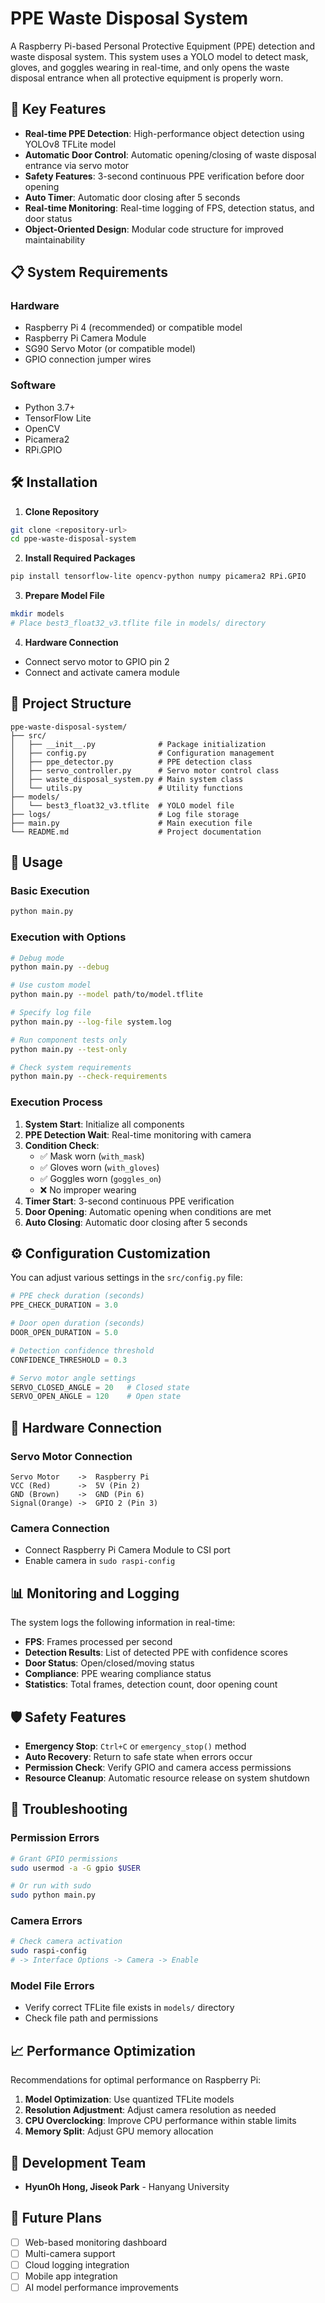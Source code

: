 # PPE Waste Disposal System

A Raspberry Pi-based Personal Protective Equipment (PPE) detection and waste disposal system. This system uses a YOLO model to detect mask, gloves, and goggles wearing in real-time, and only opens the waste disposal entrance when all protective equipment is properly worn.

## 🚀 Key Features

- **Real-time PPE Detection**: High-performance object detection using YOLOv8 TFLite model
- **Automatic Door Control**: Automatic opening/closing of waste disposal entrance via servo motor
- **Safety Features**: 3-second continuous PPE verification before door opening
- **Auto Timer**: Automatic door closing after 5 seconds
- **Real-time Monitoring**: Real-time logging of FPS, detection status, and door status
- **Object-Oriented Design**: Modular code structure for improved maintainability

## 📋 System Requirements

### Hardware
- Raspberry Pi 4 (recommended) or compatible model
- Raspberry Pi Camera Module
- SG90 Servo Motor (or compatible model)
- GPIO connection jumper wires

### Software
- Python 3.7+
- TensorFlow Lite
- OpenCV
- Picamera2
- RPi.GPIO

## 🛠 Installation

1. **Clone Repository**
```bash
git clone <repository-url>
cd ppe-waste-disposal-system
```

2. **Install Required Packages**
```bash
pip install tensorflow-lite opencv-python numpy picamera2 RPi.GPIO
```

3. **Prepare Model File**
```bash
mkdir models
# Place best3_float32_v3.tflite file in models/ directory
```

4. **Hardware Connection**
- Connect servo motor to GPIO pin 2
- Connect and activate camera module

## 📁 Project Structure

```
ppe-waste-disposal-system/
├── src/
│   ├── __init__.py              # Package initialization
│   ├── config.py                # Configuration management
│   ├── ppe_detector.py          # PPE detection class
│   ├── servo_controller.py      # Servo motor control class
│   ├── waste_disposal_system.py # Main system class
│   └── utils.py                 # Utility functions
├── models/
│   └── best3_float32_v3.tflite  # YOLO model file
├── logs/                        # Log file storage
├── main.py                      # Main execution file
└── README.md                    # Project documentation
```

## 🎯 Usage

### Basic Execution
```bash
python main.py
```

### Execution with Options
```bash
# Debug mode
python main.py --debug

# Use custom model
python main.py --model path/to/model.tflite

# Specify log file
python main.py --log-file system.log

# Run component tests only
python main.py --test-only

# Check system requirements
python main.py --check-requirements
```

### Execution Process

1. **System Start**: Initialize all components
2. **PPE Detection Wait**: Real-time monitoring with camera
3. **Condition Check**: 
   - ✅ Mask worn (`with_mask`)
   - ✅ Gloves worn (`with_gloves`) 
   - ✅ Goggles worn (`goggles_on`)
   - ❌ No improper wearing
4. **Timer Start**: 3-second continuous PPE verification
5. **Door Opening**: Automatic opening when conditions are met
6. **Auto Closing**: Automatic door closing after 5 seconds

## ⚙️ Configuration Customization

You can adjust various settings in the `src/config.py` file:

```python
# PPE check duration (seconds)
PPE_CHECK_DURATION = 3.0

# Door open duration (seconds)  
DOOR_OPEN_DURATION = 5.0

# Detection confidence threshold
CONFIDENCE_THRESHOLD = 0.3

# Servo motor angle settings
SERVO_CLOSED_ANGLE = 20   # Closed state
SERVO_OPEN_ANGLE = 120    # Open state
```

## 🔧 Hardware Connection

### Servo Motor Connection
```
Servo Motor    ->  Raspberry Pi
VCC (Red)      ->  5V (Pin 2)
GND (Brown)    ->  GND (Pin 6)  
Signal(Orange) ->  GPIO 2 (Pin 3)
```

### Camera Connection
- Connect Raspberry Pi Camera Module to CSI port
- Enable camera in `sudo raspi-config`

## 📊 Monitoring and Logging

The system logs the following information in real-time:

- **FPS**: Frames processed per second
- **Detection Results**: List of detected PPE with confidence scores
- **Door Status**: Open/closed/moving status
- **Compliance**: PPE wearing compliance status
- **Statistics**: Total frames, detection count, door opening count

## 🛡 Safety Features

- **Emergency Stop**: `Ctrl+C` or `emergency_stop()` method
- **Auto Recovery**: Return to safe state when errors occur
- **Permission Check**: Verify GPIO and camera access permissions
- **Resource Cleanup**: Automatic resource release on system shutdown

## 🐛 Troubleshooting

### Permission Errors
```bash
# Grant GPIO permissions
sudo usermod -a -G gpio $USER

# Or run with sudo
sudo python main.py
```

### Camera Errors
```bash
# Check camera activation
sudo raspi-config
# -> Interface Options -> Camera -> Enable
```

### Model File Errors
- Verify correct TFLite file exists in `models/` directory
- Check file path and permissions

## 📈 Performance Optimization

Recommendations for optimal performance on Raspberry Pi:

1. **Model Optimization**: Use quantized TFLite models
2. **Resolution Adjustment**: Adjust camera resolution as needed
3. **CPU Overclocking**: Improve CPU performance within stable limits
4. **Memory Split**: Adjust GPU memory allocation


## 👥 Development Team

- **HyunOh Hong, Jiseok Park** - Hanyang University

## 🔮 Future Plans

- [ ] Web-based monitoring dashboard
- [ ] Multi-camera support
- [ ] Cloud logging integration
- [ ] Mobile app integration
- [ ] AI model performance improvements
